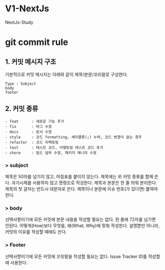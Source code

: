 # V1-NextJs
NextJs-Study

# git commit rule

## 1. 커밋 메시지 구조
기본적으로 커밋 메시지는 아래와 같이 제목/본문/꼬리말로 구성한다.

```
Type : Subject
body
footer
```

## 2. 커밋 종류
```
- feat 		: 새로운 기능 추가
- fix 		: 버그 수정
- docs 		: 문서 수정
- style 	: 코드 formatting, 세미콜론(;) 누락, 코드 변경이 없는 경우
- refactor 	: 코드 리팩토링
- test 		: 테스트 코드, 리팽토링 테스트 코드 추가
- chore 	: 빌드 업무 수정, 패키지 매니저 수정
```

### > subject
제목은 50자를 넘기지 않고, 마침표를 붙이지 않는다.
제목에는 위 커밋 종류를 함께 쓴다.
과거시제를 사용하지 않고 명령조로 작성한다.
제목과 본문은 한 줄 띄워 분리한다.
제목의 첫 글자는 반드시 대문자로 쓴다.
제목이나 본문에 이슈 번호(가 있다면) 붙여야 한다.

### > body
선택사항이기에 모든 커밋에 본문 내용을 작성할 필요는 없다.
한 줄에 72자를 넘기면 안된다.
어떻게(How)보다 무엇을, 왜(What, Why)에 맞춰 작성한다.
설명뿐만 아니라, 커밋의 이유를 작성할 때에도 쓴다.

### > Footer
선택사항이기에 모든 커밋에 꼬릿말을 작성할 필요는 없다.
Issue Tracker ID를 작성할 때 사용한다.
